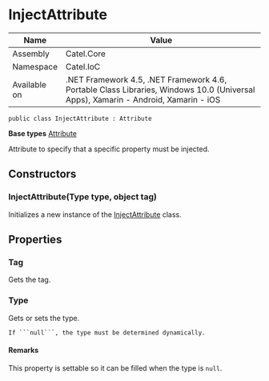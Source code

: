 

# InjectAttribute

Name|Value
---|---
Assembly|Catel.Core
Namespace|Catel.IoC
Available on|.NET Framework 4.5, .NET Framework 4.6, Portable Class Libraries, Windows 10.0 (Universal Apps), Xamarin - Android, Xamarin - iOS

```
public class InjectAttribute : Attribute
```

**Base types**
[Attribute]()


Attribute to specify that a specific property must be injected.



## Constructors

### InjectAttribute(Type type, object tag)

Initializes a new instance of the [InjectAttribute](#) class.



## Properties

### Tag

Gets the tag.



### Type

Gets or sets the type.
    


    If ```null```, the type must be determined dynamically.

#### Remarks

This property is settable so it can be filled when the type is ```null```.



